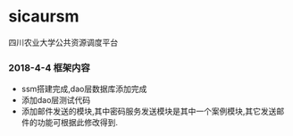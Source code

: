 # sicaursm
四川农业大学公共资源调度平台

### 2018-4-4  框架内容
* ssm搭建完成,dao层数据库添加完成
* 添加dao层测试代码
* 添加邮件发送的模块,其中密码服务发送模块是其中一个案例模块,其它发送邮件的功能可根据此修改得到.
